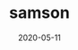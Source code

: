 ---
title: samson
album_key: KZZpcb
icon: samson
date: 2020-05-11
game: new_horizons
layout: slideshow
---